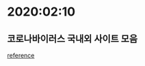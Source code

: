 # 2020:02:10

## 코로나바이러스 국내외 사이트 모음
[reference](https://github.com/NullFull/awesome-nCoV-korea?fbclid=IwAR0rYFOGuvu3hIAONDI1eS5jDClFBuBMoUC0qngEsME0CQgX8TiqwRQTN)
